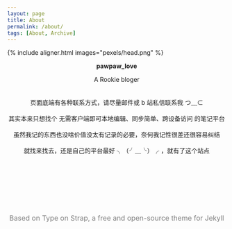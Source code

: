 ```yaml
---
layout: page
title: About
permalink: /about/
tags: [About, Archive]
---
```


{% include aligner.html images="pexels/head.png" %}
**<center>pawpaw_love</center>**
<center>A Rookie bloger</center>  
<br>
<br>
<center>页面底端有各种联系方式，请尽量邮件或 b 站私信联系我 つ﹏⊂</center>
<br>
<center>其实本来只想找个 无需客户端即可本地编辑、同步简单、跨设备访问 的笔记平台</center>
<br>
<center>虽然我记的东西也没啥价值没太有记录的必要，奈何我记性很差还很容易纠结</center>
<br>
<center>就找来找去，还是自己的平台最好 ╮（╯＿╰）╭ ，就有了这个站点</center>
<br>
<br>
<br>
<br>
<br>
<br>
<br>
<br>
<div align=center><font color=gray size=3>Based on Type on Strap, a free and open-source theme for Jekyll</font></div>
<br>

  